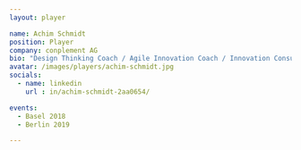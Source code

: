 ```yaml
---
layout: player

name: Achim Schmidt
position: Player
company: conplement AG
bio: "Design Thinking Coach / Agile Innovation Coach / Innovation Consultant"
avatar: /images/players/achim-schmidt.jpg
socials:
  - name: linkedin
    url : in/achim-schmidt-2aa0654/

events:
  - Basel 2018
  - Berlin 2019

---
```

